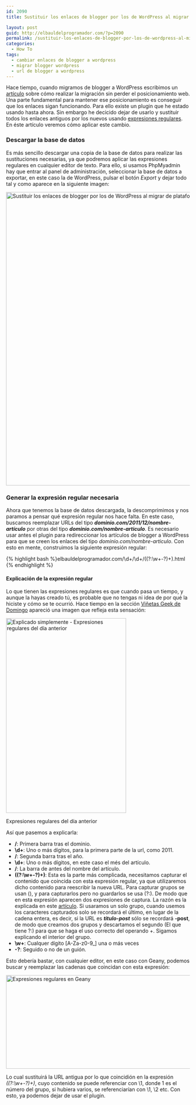 ```yaml
---
id: 2090
title: Sustituir los enlaces de blogger por los de WordPress al migrar de plataforma

layout: post
guid: http://elbauldelprogramador.com/?p=2090
permalink: /sustituir-los-enlaces-de-blogger-por-los-de-wordpress-al-migrar-de-plataforma/
categories:
  - How To
tags:
  - cambiar enlaces de blogger a wordpress
  - migrar blogger wordpress
  - url de blogger a wordpress
---
```

Hace tiempo, cuando migramos de blogger a WordPress escribimos un [artículo][1] sobre cómo realizar la migración sin perder el posicionamiento web. Una parte fundamental para mantener ese posicionamiento es conseguir que los enlaces sigan funcionando. Para ello existe un plugin que he estado usando hasta ahora. Sin embargo he decicido dejar de usarlo y sustituir todos los enlaces antiguos por los nuevos usando [expresiones regulares][2]. En éste artículo veremos cómo aplicar este cambio.

<!--more-->

### Descargar la base de datos

Es más sencillo descargar una copia de la base de datos para realizar las sustituciones necesarias, ya que podremos aplicar las expresiones regulares en cualquier editor de texto. Para ello, si usamos PhpMyadmin hay que entrar al panel de administración, seleccionar la base de datos a exportar, en este caso la de WordPress, pulsar el botón *Export* y dejar todo tal y como aparece en la siguiente imagen:

<img src="http://elbauldelprogramador.com/content/uploads/2014/01/Sustituir-los-enlaces-de-blogger-por-los-de-Wordpress-al-migrar-de-plataforma.png" alt="Sustituir los enlaces de blogger por los de WordPress al migrar de plataforma" width="1046" height="803" class="aligncenter size-full wp-image-2091" />

### Generar la expresión regular necesaria

Ahora que tenemos la base de datos descargada, la descomprimimos y nos paramos a pensar qué expresión regular nos hace falta. En este caso, buscamos reemplazar URLs del tipo ***dominio.com/2011/12/nombre-artículo*** por otras del tipo ***dominio.com/nombre-articulo***. Es necesario usar antes el plugin para redireccionar los artículos de blogger a WordPress para que se creen los enlaces del tipo *dominio.com/nombre-articulo*. Con esto en mente, construimos la siguiente expresión regular:

{% highlight bash %}elbauldelprogramador\.com\/\d+\/\d+\/((?:\w+-?)+)\.html
{% endhighlight %}

#### Explicación de la expresión regular

Lo que tienen las expresiones regulares es que cuando pasa un tiempo, y aunque la hayas creado tú, es probable que no tengas ni idea de por qué la hiciste y cómo se te ocurrió. Hace tiempo en la sección <a href="http://elbauldelprogramador.com/category/offtopic/vinetas-geek/" title="Sección Viñetas Geek" target="_blank">Viñetas Geek de Domingo</a> apareció una imagen que refleja esta sensación:

<div id="attachment_2027" style="width: 339px" class="wp-caption aligncenter">
  <img src="http://elbauldelprogramador.com/content/uploads/2013/12/Explicado-simplemente-Expresiones-regulares-del-día-anterior.jpg" alt="Explicado simplemente - Expresiones regulares del día anterior" width="329" height="533" class="size-full wp-image-2027" />
  
  <p class="wp-caption-text">
    Expresiones regulares del día anterior
  </p>
</div>

Así que pasemos a explicarla:

  * **\/**: Primera barra tras el dominio.
  * **\d+**: Uno o más dígitos, para la primera parte de la url, como 2011.
  * **\/**: Segunda barra tras el año.
  * **\d+**: Uno o más dígitos, en este caso el més del artículo.
  * **\/**: La barra de antes del nombre del artículo.
  * **((?:\w+-?)+)**: Esta es la parte más complicada, necesitamos capturar el contenido que coincida con esta expresión regular, ya que utilizaremos dicho contenido para reescribir la nueva URL. Para capturar grupos se usan (), y para capturarlos pero no guardarlos se usa (?:). De modo que en esta expresión aparecen dos expresiones de captura. La razón es la explicada en este <a href="http://www.regular-expressions.info/captureall.html" title="Capture all" target="_blank">artículo</a>. Si usaramos un solo grupo, cuando usemos los caracteres capturados solo se recordará el último, en lugar de la cadena entera, es decir, si la URL es ***titulo-post*** sólo se recordará **-post**, de modo que creamos dos grupos y descartamos el segundo (El que tiene ?:) para que se haga el uso correcto del operando +. Sigamos explicando el interior del grupo.
  * **\w+**: Cualquer dígito [A-Za-z0-9_] una o más veces
  * **-?**: Seguido o no de un guión.

Esto debería bastar, con cualquier editor, en este caso con Geany, podemos buscar y reemplazar las cadenas que coincidan con esta expresión:

<img src="http://elbauldelprogramador.com/content/uploads/2014/01/Sustituir-los-enlaces-de-blogger-por-los-de-Wordpress-al-migrar-de-plataforma1.png" alt="Expresiones regulares en Geany" width="586" height="256" class="aligncenter size-full wp-image-2092" />

Lo cual sustituirá la URL antigua por lo que coincidión en la expresión *((?:\w+-?)+)*, cuyo contenido se puede referenciar con \1, donde 1 es el número del grupo, si hubiera varios, se referenciarían con \1, \2 etc. Con esto, ya podemos dejar de usar el plugin.



 [1]: http://elbauldelprogramador.com/como-migrar-de-blogger-a-wordpress-sin-perder-seo-y-tips-de-seguridad/ "Cómo migrar de Blogger a WordPress sin perder SEO y Tips de seguridad"
 [2]: http://elbauldelprogramador.com/introduccion-a-las-expresiones-regulares-en-python/ "Introducción a las expresiones regulares en python"
